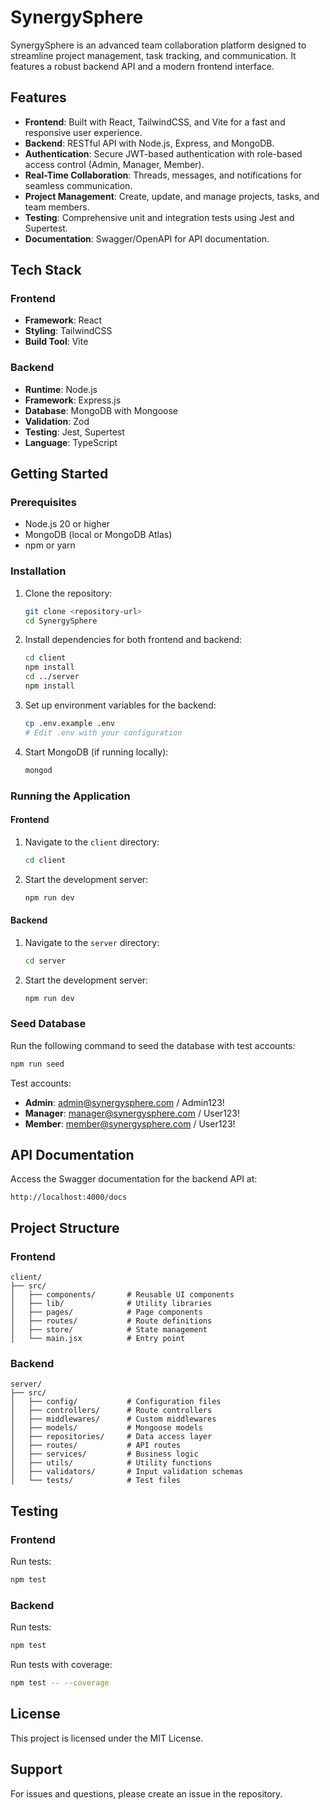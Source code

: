 # SynergySphere

SynergySphere is an advanced team collaboration platform designed to streamline project management, task tracking, and communication. It features a robust backend API and a modern frontend interface.

## Features

- **Frontend**: Built with React, TailwindCSS, and Vite for a fast and responsive user experience.
- **Backend**: RESTful API with Node.js, Express, and MongoDB.
- **Authentication**: Secure JWT-based authentication with role-based access control (Admin, Manager, Member).
- **Real-Time Collaboration**: Threads, messages, and notifications for seamless communication.
- **Project Management**: Create, update, and manage projects, tasks, and team members.
- **Testing**: Comprehensive unit and integration tests using Jest and Supertest.
- **Documentation**: Swagger/OpenAPI for API documentation.

## Tech Stack

### Frontend
- **Framework**: React
- **Styling**: TailwindCSS
- **Build Tool**: Vite

### Backend
- **Runtime**: Node.js
- **Framework**: Express.js
- **Database**: MongoDB with Mongoose
- **Validation**: Zod
- **Testing**: Jest, Supertest
- **Language**: TypeScript

## Getting Started

### Prerequisites
- Node.js 20 or higher
- MongoDB (local or MongoDB Atlas)
- npm or yarn

### Installation

1. Clone the repository:
   ```bash
   git clone <repository-url>
   cd SynergySphere
   ```

2. Install dependencies for both frontend and backend:
   ```bash
   cd client
   npm install
   cd ../server
   npm install
   ```

3. Set up environment variables for the backend:
   ```bash
   cp .env.example .env
   # Edit .env with your configuration
   ```

4. Start MongoDB (if running locally):
   ```bash
   mongod
   ```

### Running the Application

#### Frontend
1. Navigate to the `client` directory:
   ```bash
   cd client
   ```

2. Start the development server:
   ```bash
   npm run dev
   ```

#### Backend
1. Navigate to the `server` directory:
   ```bash
   cd server
   ```

2. Start the development server:
   ```bash
   npm run dev
   ```

### Seed Database
Run the following command to seed the database with test accounts:
```bash
npm run seed
```

Test accounts:
- **Admin**: admin@synergysphere.com / Admin123!
- **Manager**: manager@synergysphere.com / User123!
- **Member**: member@synergysphere.com / User123!

## API Documentation

Access the Swagger documentation for the backend API at:
```
http://localhost:4000/docs
```

## Project Structure

### Frontend
```
client/
├── src/
│   ├── components/       # Reusable UI components
│   ├── lib/              # Utility libraries
│   ├── pages/            # Page components
│   ├── routes/           # Route definitions
│   ├── store/            # State management
│   └── main.jsx          # Entry point
```

### Backend
```
server/
├── src/
│   ├── config/           # Configuration files
│   ├── controllers/      # Route controllers
│   ├── middlewares/      # Custom middlewares
│   ├── models/           # Mongoose models
│   ├── repositories/     # Data access layer
│   ├── routes/           # API routes
│   ├── services/         # Business logic
│   ├── utils/            # Utility functions
│   ├── validators/       # Input validation schemas
│   └── tests/            # Test files
```

## Testing

### Frontend
Run tests:
```bash
npm test
```

### Backend
Run tests:
```bash
npm test
```

Run tests with coverage:
```bash
npm test -- --coverage
```

## License

This project is licensed under the MIT License.

## Support

For issues and questions, please create an issue in the repository.
